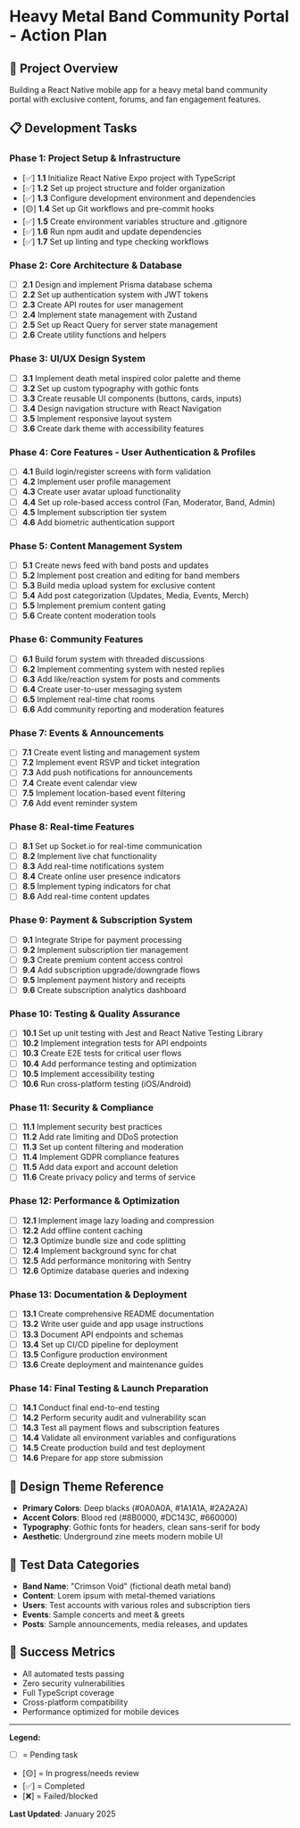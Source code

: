 # Heavy Metal Band Community Portal - Action Plan

## 🎯 Project Overview
Building a React Native mobile app for a heavy metal band community portal with exclusive content, forums, and fan engagement features.

## 📋 Development Tasks

### Phase 1: Project Setup & Infrastructure
- [✅] **1.1** Initialize React Native Expo project with TypeScript
- [✅] **1.2** Set up project structure and folder organization
- [✅] **1.3** Configure development environment and dependencies
- [🟡] **1.4** Set up Git workflows and pre-commit hooks
- [✅] **1.5** Create environment variables structure and .gitignore
- [✅] **1.6** Run npm audit and update dependencies
- [✅] **1.7** Set up linting and type checking workflows

### Phase 2: Core Architecture & Database
- [ ] **2.1** Design and implement Prisma database schema
- [ ] **2.2** Set up authentication system with JWT tokens
- [ ] **2.3** Create API routes for user management
- [ ] **2.4** Implement state management with Zustand
- [ ] **2.5** Set up React Query for server state management
- [ ] **2.6** Create utility functions and helpers

### Phase 3: UI/UX Design System
- [ ] **3.1** Implement death metal inspired color palette and theme
- [ ] **3.2** Set up custom typography with gothic fonts
- [ ] **3.3** Create reusable UI components (buttons, cards, inputs)
- [ ] **3.4** Design navigation structure with React Navigation
- [ ] **3.5** Implement responsive layout system
- [ ] **3.6** Create dark theme with accessibility features

### Phase 4: Core Features - User Authentication & Profiles
- [ ] **4.1** Build login/register screens with form validation
- [ ] **4.2** Implement user profile management
- [ ] **4.3** Create user avatar upload functionality
- [ ] **4.4** Set up role-based access control (Fan, Moderator, Band, Admin)
- [ ] **4.5** Implement subscription tier system
- [ ] **4.6** Add biometric authentication support

### Phase 5: Content Management System
- [ ] **5.1** Create news feed with band posts and updates
- [ ] **5.2** Implement post creation and editing for band members
- [ ] **5.3** Build media upload system for exclusive content
- [ ] **5.4** Add post categorization (Updates, Media, Events, Merch)
- [ ] **5.5** Implement premium content gating
- [ ] **5.6** Create content moderation tools

### Phase 6: Community Features
- [ ] **6.1** Build forum system with threaded discussions
- [ ] **6.2** Implement commenting system with nested replies
- [ ] **6.3** Add like/reaction system for posts and comments
- [ ] **6.4** Create user-to-user messaging system
- [ ] **6.5** Implement real-time chat rooms
- [ ] **6.6** Add community reporting and moderation features

### Phase 7: Events & Announcements
- [ ] **7.1** Create event listing and management system
- [ ] **7.2** Implement event RSVP and ticket integration
- [ ] **7.3** Add push notifications for announcements
- [ ] **7.4** Create event calendar view
- [ ] **7.5** Implement location-based event filtering
- [ ] **7.6** Add event reminder system

### Phase 8: Real-time Features
- [ ] **8.1** Set up Socket.io for real-time communication
- [ ] **8.2** Implement live chat functionality
- [ ] **8.3** Add real-time notifications system
- [ ] **8.4** Create online user presence indicators
- [ ] **8.5** Implement typing indicators for chat
- [ ] **8.6** Add real-time content updates

### Phase 9: Payment & Subscription System
- [ ] **9.1** Integrate Stripe for payment processing
- [ ] **9.2** Implement subscription tier management
- [ ] **9.3** Create premium content access control
- [ ] **9.4** Add subscription upgrade/downgrade flows
- [ ] **9.5** Implement payment history and receipts
- [ ] **9.6** Create subscription analytics dashboard

### Phase 10: Testing & Quality Assurance
- [ ] **10.1** Set up unit testing with Jest and React Native Testing Library
- [ ] **10.2** Implement integration tests for API endpoints
- [ ] **10.3** Create E2E tests for critical user flows
- [ ] **10.4** Add performance testing and optimization
- [ ] **10.5** Implement accessibility testing
- [ ] **10.6** Run cross-platform testing (iOS/Android)

### Phase 11: Security & Compliance
- [ ] **11.1** Implement security best practices
- [ ] **11.2** Add rate limiting and DDoS protection
- [ ] **11.3** Set up content filtering and moderation
- [ ] **11.4** Implement GDPR compliance features
- [ ] **11.5** Add data export and account deletion
- [ ] **11.6** Create privacy policy and terms of service

### Phase 12: Performance & Optimization
- [ ] **12.1** Implement image lazy loading and compression
- [ ] **12.2** Add offline content caching
- [ ] **12.3** Optimize bundle size and code splitting
- [ ] **12.4** Implement background sync for chat
- [ ] **12.5** Add performance monitoring with Sentry
- [ ] **12.6** Optimize database queries and indexing

### Phase 13: Documentation & Deployment
- [ ] **13.1** Create comprehensive README documentation
- [ ] **13.2** Write user guide and app usage instructions
- [ ] **13.3** Document API endpoints and schemas
- [ ] **13.4** Set up CI/CD pipeline for deployment
- [ ] **13.5** Configure production environment
- [ ] **13.6** Create deployment and maintenance guides

### Phase 14: Final Testing & Launch Preparation
- [ ] **14.1** Conduct final end-to-end testing
- [ ] **14.2** Perform security audit and vulnerability scan
- [ ] **14.3** Test all payment flows and subscription features
- [ ] **14.4** Validate all environment variables and configurations
- [ ] **14.5** Create production build and test deployment
- [ ] **14.6** Prepare for app store submission

## 🎨 Design Theme Reference
- **Primary Colors**: Deep blacks (#0A0A0A, #1A1A1A, #2A2A2A)
- **Accent Colors**: Blood red (#8B0000, #DC143C, #660000)
- **Typography**: Gothic fonts for headers, clean sans-serif for body
- **Aesthetic**: Underground zine meets modern mobile UI

## 📱 Test Data Categories
- **Band Name**: "Crimson Void" (fictional death metal band)
- **Content**: Lorem ipsum with metal-themed variations
- **Users**: Test accounts with various roles and subscription tiers
- **Events**: Sample concerts and meet & greets
- **Posts**: Sample announcements, media releases, and updates

## 🚀 Success Metrics
- All automated tests passing
- Zero security vulnerabilities
- Full TypeScript coverage
- Cross-platform compatibility
- Performance optimized for mobile devices

---

**Legend:**
- [ ] = Pending task
- [🟡] = In progress/needs review
- [✅] = Completed
- [❌] = Failed/blocked

**Last Updated**: January 2025